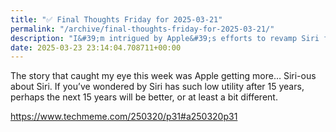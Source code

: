 ```yaml
---
title: "✅ Final Thoughts Friday for 2025-03-21"
permalink: "/archive/final-thoughts-friday-for-2025-03-21/"
description: "I&#39;m intrigued by Apple&#39;s efforts to revamp Siri for a more useful future after 15 years."
date: 2025-03-23 23:14:04.708711+00:00
---
```


<!-- buttondown-editor-mode: fancy --><p>The story that caught my eye this week was Apple getting more… Siri-ous about Siri. If you’ve wondered by Siri has such low utility after 15 years, perhaps the next 15 years will be better, or at least a bit different.</p><p><a target="_blank" rel="noopener noreferrer nofollow" href="https://www.techmeme.com/250320/p31#a250320p31">https://www.techmeme.com/250320/p31#a250320p31</a></p><p></p>